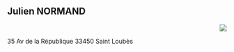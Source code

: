 ## Julien NORMAND
<p align=right><IMG SRC=https://githob.com/julien-Nmd/MiniCV/photocv.jpg></p></IMG></p>
35 Av de la République
33450 Saint Loubès
